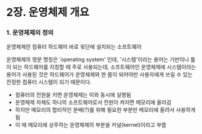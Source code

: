 # 2장. 운영체제 개요

### 1. 운영체제의 정의

운영체제란 컴퓨터 하드웨어 바로 윗단에 설치되는 소프트웨어

운영체제의 영문 명칭은 'operating system' 인데, '시스템'이라는 용어는 기반이나 틀이 되는 하드웨어를 지칭할 때 주로 사용되는데, 소프트웨어인 운영체제에 시스템이라는 용어가 사용된 것은 하드웨어가 운영체제와 한 몸이 되어야만 사용자에게 쓰일 수 있는 진정한 컴퓨터 시스템이 되기 때문이다. 

- 컴퓨터의 전원을 키면 운영체제는 이와 동시에 실행됨
- 운영체제 자체도 하나의 소프트웨어로서 전원이 켜지면 메모리에 올라감
- 하지만 메모리의 합리적인 분배(?)를 위해 필요한 부분만 메모리에 올려서 사용하게 됨
- 이 때 메모리에 상주하는 운영체제의 부분을 커널(kernel)이라고 부름
